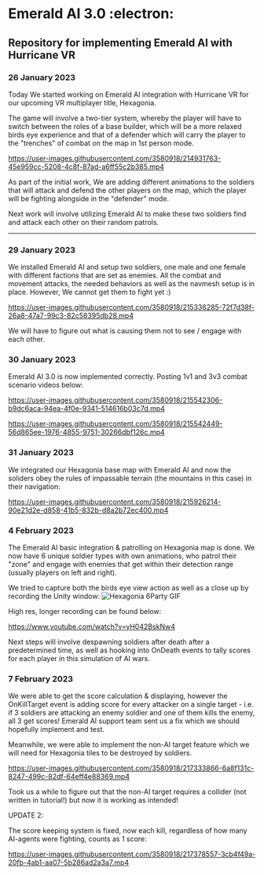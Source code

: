 # Emerald AI 3.0 :electron:
## Repository for implementing Emerald AI with Hurricane VR

### **26 January 2023**

Today We started working on Emerald AI integration with Hurricane VR for our upcoming VR multiplayer title, Hexagonia.

The game will involve a two-tier system, whereby the player will have to switch between the roles of a base builder, which will be a more relaxed birds eye experience and that of a defender which will carry the player to the "trenches" of combat on the map in 1st person mode.



https://user-images.githubusercontent.com/3580918/214931763-45e959cc-5208-4c8f-87ad-a6ff55c2b385.mp4

As part of the initial work, We are adding different animations to the soldiers that will attack and defend the other players on the map, which the player will be fighting alongside in the "defender" mode. 

Next work will involve utilizing Emerald AI to make these two soldiers find and attack each other on their random patrols.

---

### **29 January 2023**

We installed Emerald AI and setup two soldiers, one male and one female with different factions that are set as enemies. All the combat and movement attacks, the needed behaviors as well as the navmesh setup is in place. However, We cannot get them to fight yet :)



https://user-images.githubusercontent.com/3580918/215336285-72f7d38f-26a8-47a7-99c3-82c58395db28.mp4

We will have to figure out what is causing them not to see / engage with each other.

### **30 January 2023**

Emerald AI 3.0 is now implemented correctly. Posting 1v1 and 3v3 combat scenario videos below:


https://user-images.githubusercontent.com/3580918/215542306-b9dc6aca-94ea-4f0e-9341-514616b03c7d.mp4


https://user-images.githubusercontent.com/3580918/215542449-56d865ee-1976-4855-9751-30266dbf126c.mp4


### **31 January 2023**

We integrated our Hexagonia base map with Emerald AI and now the soliders obey the rules of impassable terrain (the mountains in this case) in their navigation:


https://user-images.githubusercontent.com/3580918/215926214-90e21d2e-d858-41b5-832b-d8a2b72ec400.mp4


### **4 February 2023**

The Emerald AI basic integration & patrolling on Hexagonia map is done. We now have 6 unique soldier types with own animations, who patrol their "zone" and engage with enemies that get within their detection range (usually players on left and right). 

We tried to capture both the birds eye view action as well as a close up by recording the Unity window:
![Hexagonia 6Party GIF](https://user-images.githubusercontent.com/3580918/216798841-d0e9e01f-4d93-42b7-8818-d9c29deb07c4.gif)

High res, longer recording can be found below: 

https://www.youtube.com/watch?v=yH042BskNw4

Next steps will involve despawning soldiers after death after a predetermined time, as well as hooking into OnDeath events to tally scores for each player in this simulation of AI wars.

### **7 February 2023**

We were able to get the score calculation & displaying, however the OnKillTarget event is adding score for every attacker on a single target - i.e. if 3 soldiers are attacking an enemy soldier and one of them kills the enemy, all 3 get scores! Emerald AI support team sent us a fix which we should hopefully implement and test.

Meanwhile, we were able to implement the non-AI target feature which we will need for Hexagonia tiles to be destroyed by soldiers.


https://user-images.githubusercontent.com/3580918/217333866-6a8f131c-8247-499c-82df-64eff4e88369.mp4

Took us a while to figure out that the non-AI target requires a collider (not written in tutorial!) but now it is working as intended!

UPDATE 2: 

The score keeping system is fixed, now each kill, regardless of how many AI-agents were fighting, counts as 1 score:

https://user-images.githubusercontent.com/3580918/217378557-3cb4f49a-20fb-4ab1-aa07-5b286ad2a3a7.mp4





